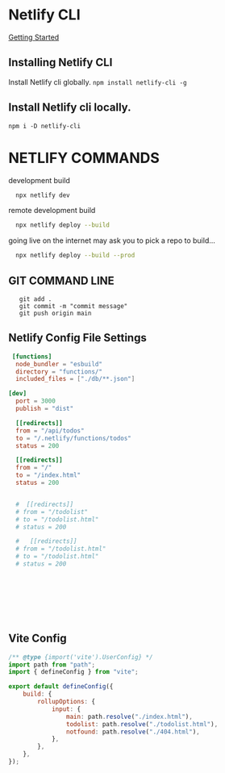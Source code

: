 # Netlify CLI

[Getting Started](https://docs.netlify.com/cli/get-started/)

## Installing Netlify CLI

Install Netlify cli globally.
`npm install netlify-cli -g`

## Install Netlify cli locally.

`npm i -D netlify-cli `

# NETLIFY COMMANDS

development build

```bash
  npx netlify dev
```

remote development build

```bash
  npx netlify deploy --build
```

going live on the internet may ask you to pick a repo to build...

```bash
  npx netlify deploy --build --prod
```

## GIT COMMAND LINE

```
   git add .
   git commit -m "commit message"
   git push origin main

```

## Netlify Config File Settings

```toml
 [functions]
  node_bundler = "esbuild"
  directory = "functions/"
  included_files = ["./db/**.json"]

[dev]
  port = 3000
  publish = "dist"

  [[redirects]]
  from = "/api/todos"
  to = "/.netlify/functions/todos"
  status = 200

  [[redirects]]
  from = "/"
  to = "/index.html"
  status = 200


  #  [[redirects]]
  # from = "/todolist"
  # to = "/todolist.html"
  # status = 200

  #   [[redirects]]
  # from = "/todolist.html"
  # to = "/todolist.html"
  # status = 200









```

## Vite Config

```js
/** @type {import('vite').UserConfig} */
import path from "path";
import { defineConfig } from "vite";

export default defineConfig({
	build: {
		rollupOptions: {
			input: {
				main: path.resolve("./index.html"),
				todolist: path.resolve("./todolist.html"),
				notfound: path.resolve("./404.html"),
			},
		},
	},
});
```
